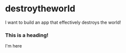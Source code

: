 # destroytheworld
I want to build an app that effectively destroys the world!

### This is a heading!

I'm here
